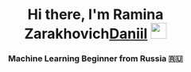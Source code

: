 <h1 align="center">Hi there, I'm Ramina Zarakhovich<a href="https://daniilshat.ru/" target="_blank">Daniil</a> 
<img src="https://github.com/blackcater/blackcater/raw/main/images/Hi.gif" height="32"/></h1>
<h3 align="center">Machine Learning Beginner from Russia 🇷🇺</h3>
